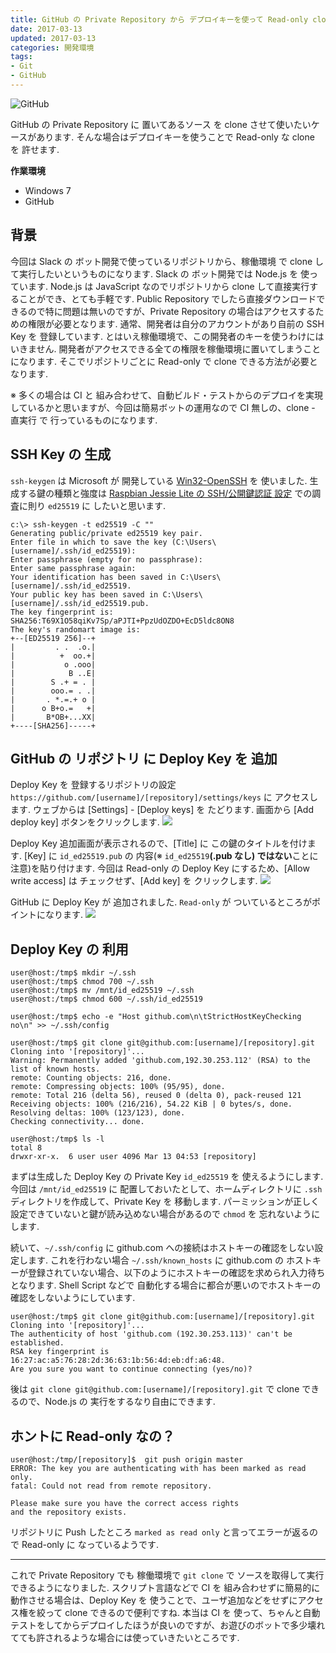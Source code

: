 ```yaml
---
title: GitHub の Private Repository から デプロイキーを使って Read-only clone を 許可する
date: 2017-03-13
updated: 2017-03-13
categories: 開発環境
tags:
- Git
- GitHub
---
```


![](/assets/github/github.png "GitHub")

GitHub の Private Repository に 置いてあるソース を clone させて使いたいケースがあります. そんな場合はデプロイキーを使うことで Read-only な clone を 許せます.

**作業環境**
- Windows 7
- GitHub


## 背景
今回は Slack の ボット開発で使っているリポジトリから、稼働環境 で clone して実行したいというものになります. Slack の ボット開発では Node.js を 使っています. Node.js は JavaScript なのでリポジトリから clone して直接実行することができ、とても手軽です.
Public Repository でしたら直接ダウンロードできるので特に問題は無いのですが、Private Repository の場合はアクセスするための権限が必要となります.
通常、開発者は自分のアカウントがあり自前の SSH Key を 登録しています. とはいえ稼働環境で、この開発者のキーを使うわけにはいきません. 開発者がアクセスできる全ての権限を稼働環境に置いてしまうことになります.
そこでリポジトリごとに Read-only で clone できる方法が必要となります.

※ 多くの場合は CI と 組み合わせて、自動ビルド・テストからのデプロイを実現しているかと思いますが、今回は簡易ボットの運用なので CI 無しの、clone - 直実行 で 行っているものになります.


## SSH Key の 生成
`ssh-keygen` は Microsoft が 開発している [Win32-OpenSSH](https://github.com/PowerShell/Win32-OpenSSH/releases) を 使いました. 生成する鍵の種類と強度は [Raspbian Jessie Lite の SSH/公開鍵認証 設定](/2016/11/29/Raspbian-Jessie-LiteのSSH公開鍵認証設定/) での調査に則り `ed25519` に したいと思います.
```shell-session
c:\> ssh-keygen -t ed25519 -C ""
Generating public/private ed25519 key pair.
Enter file in which to save the key (C:\Users\[username]/.ssh/id_ed25519):
Enter passphrase (empty for no passphrase):
Enter same passphrase again:
Your identification has been saved in C:\Users\[username]/.ssh/id_ed25519.
Your public key has been saved in C:\Users\[username]/.ssh/id_ed25519.pub.
The key fingerprint is:
SHA256:T69X1O58qiKv7Sp/aPJTI+PpzUdOZDO+EcD5ldc8ON8
The key's randomart image is:
+--[ED25519 256]--+
|         . .  .o.|
|          +  oo.+|
|           o .ooo|
|            B ..E|
|        S .+ = . |
|        ooo.= . .|
|       . *.=.+ o |
|      o B+o.=   +|
|       B*OB+...XX|
+----[SHA256]-----+
```


## GitHub の リポジトリ に Deploy Key を 追加
Deploy Key を 登録するリポジトリの設定 `https://github.com/[username]/[repository]/settings/keys` に アクセスします. ウェブからは [Settings] - [Deploy keys] を たどります.
画面から [Add deploy key] ボタンをクリックします.
![](/assets/github/deploy/01.png)

Deploy Key 追加画面が表示されるので、[Title] に この鍵のタイトルを付けます. [Key] に `id_ed25519.pub` の 内容(※ `id_ed25519`**(.pub なし) ではない**ことに注意)を貼り付けます.
今回は Read-only の Deploy Key にするため、[Allow write access] は チェックせず、[Add key] を クリックします.
![](/assets/github/deploy/02.png)

GitHub に Deploy Key が 追加されました. `Read-only` が ついているところがポイントになります.
![](/assets/github/deploy/03.png)


## Deploy Key の 利用
```shell-session
user@host:/tmp$ mkdir ~/.ssh
user@host:/tmp$ chmod 700 ~/.ssh
user@host:/tmp$ mv /mnt/id_ed25519 ~/.ssh
user@host:/tmp$ chmod 600 ~/.ssh/id_ed25519

user@host:/tmp$ echo -e "Host github.com\n\tStrictHostKeyChecking no\n" >> ~/.ssh/config

user@host:/tmp$ git clone git@github.com:[username]/[repository].git
Cloning into '[repository]'...
Warning: Permanently added 'github.com,192.30.253.112' (RSA) to the list of known hosts.
remote: Counting objects: 216, done.
remote: Compressing objects: 100% (95/95), done.
remote: Total 216 (delta 56), reused 0 (delta 0), pack-reused 121
Receiving objects: 100% (216/216), 54.22 KiB | 0 bytes/s, done.
Resolving deltas: 100% (123/123), done.
Checking connectivity... done.

user@host:/tmp$ ls -l
total 8
drwxr-xr-x.  6 user user 4096 Mar 13 04:53 [repository]
```

まずは生成した Deploy Key の Private Key `id_ed25519` を 使えるようにします. 今回は `/mnt/id_ed25519` に 配置しておいたとして、ホームディレクトリに `.ssh` ディレクトリを作成して、Private Key を 移動します. パーミッションが正しく設定できていないと鍵が読み込めない場合があるので `chmod` を 忘れないようにします.

続いて、`~/.ssh/config` に github.com への接続はホストキーの確認をしない設定します. これを行わない場合 `~/.ssh/known_hosts` に github.com の ホストキーが登録されていない場合、以下のようにホストキーの確認を求められ入力待ちとなります. Shell Script などで 自動化する場合に都合が悪いのでホストキーの確認をしないようにしています.
```shell-session
user@host:/tmp$ git clone git@github.com:[username]/[repository].git
Cloning into '[repository]'...
The authenticity of host 'github.com (192.30.253.113)' can't be established.
RSA key fingerprint is 16:27:ac:a5:76:28:2d:36:63:1b:56:4d:eb:df:a6:48.
Are you sure you want to continue connecting (yes/no)?
```

後は `git clone git@github.com:[username]/[repository].git` で clone できるので、Node.js の 実行をするなり自由にできます.


## ホントに Read-only なの？
```shell-session
user@host:/tmp/[repository]$  git push origin master
ERROR: The key you are authenticating with has been marked as read only.
fatal: Could not read from remote repository.

Please make sure you have the correct access rights
and the repository exists.
```

リポジトリに Push したところ `marked as read only` と言ってエラーが返るので Read-only に なっているようです.


- - - -
これで Private Repository でも 稼働環境で `git clone` で ソースを取得して実行できるようになりました. スクリプト言語などで CI を 組み合わせずに簡易的に動作させる場合は、Deploy Key を 使うことで、ユーザ追加などをせずにアクセス権を絞って clone できるので便利ですね.
本当は CI を 使って、ちゃんと自動テストをしてからデプロイしたほうが良いのですが、お遊びのボットで多少壊れてても許されるような場合には使っていきたいところです.
